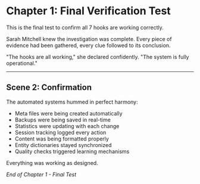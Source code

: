 # Chapter 1: Final Verification Test

This is the final test to confirm all 7 hooks are working correctly.

Sarah Mitchell knew the investigation was complete. Every piece of evidence had been gathered, every clue followed to its conclusion.

"The hooks are all working," she declared confidently. "The system is fully operational."

---

## Scene 2: Confirmation

The automated systems hummed in perfect harmony:
- Meta files were being created automatically
- Backups were being saved in real-time
- Statistics were updating with each change
- Session tracking logged every action
- Content was being formatted properly
- Entity dictionaries stayed synchronized
- Quality checks triggered learning mechanisms

Everything was working as designed.

*End of Chapter 1 - Final Test*